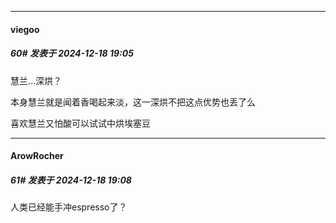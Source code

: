 ﻿
*****

####  viegoo  
##### 60#       发表于 2024-12-18 19:05

慧兰...深烘？

本身慧兰就是闻着香喝起来淡，这一深烘不把这点优势也丢了么

喜欢慧兰又怕酸可以试试中烘埃塞豆

*****

####  ArowRocher  
##### 61#       发表于 2024-12-18 19:08

人类已经能手冲espresso了？

